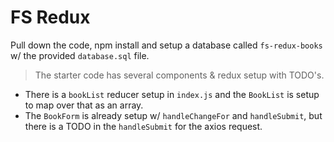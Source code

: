 # FS Redux

Pull down the code, npm install and setup a database called `fs-redux-books` w/ the provided `database.sql` file. 

> The starter code has several components & redux setup with TODO's. 
 - There is a `bookList` reducer setup in `index.js` and the `BookList` is setup to map over that as an array.
 - The `BookForm` is already setup w/ `handleChangeFor` and `handleSubmit`, but there is a TODO in the `handleSubmit` for the axios request.